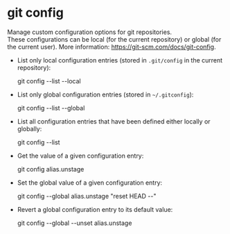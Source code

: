 # git config                                                                                  
                                                                                              
  Manage custom configuration options for git repositories.                                   
  These configurations can be local (for the current repository) or global (for the current user).
  More information: <https://git-scm.com/docs/git-config>.                                    
                                                                                              
- List only local configuration entries (stored in `.git/config` in the current repository):  
                                                                                              
  git config --list --local                                                                   
                                                                                              
- List only global configuration entries (stored in `~/.gitconfig`):                          
                                                                                              
  git config --list --global                                                                  
                                                                                              
- List all configuration entries that have been defined either locally or globally:           
                                                                                              
  git config --list                                                                           
                                                                                              
- Get the value of a given configuration entry:                                               
                                                                                              
  git config alias.unstage                                                                    
                                                                                              
- Set the global value of a given configuration entry:                                        
                                                                                              
  git config --global alias.unstage "reset HEAD --"                                           
                                                                                              
- Revert a global configuration entry to its default value:                                   
                                                                                              
  git config --global --unset alias.unstage                                                   
                                                                                              
                                                                                              
                                                                                              
